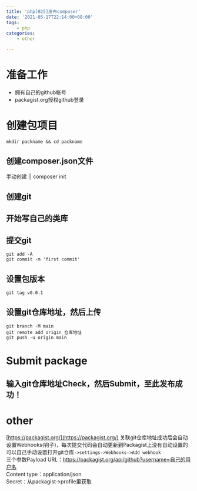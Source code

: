```yaml
---
title: 'php[025]发布composer'
date: '2021-05-17T22:14:00+08:00'
tags:
    - php
categories:
    - other

---
```



# 准备工作

- 拥有自己的github帐号
- packagist.org授权github登录

# 创建包项目

`mkdir packname && cd packname`

## 创建composer.json文件

手动创建 || composer init


## 创建git

## 开始写自己的类库


## 提交git

```
git add -A 
git commit -m 'first commit'
```

## 设置包版本

```
git tag v0.0.1
```

## 设置git仓库地址，然后上传

```
git branch -M main
git remote add origin 仓库地址
git push -u origin main
```

# Submit package

## 输入git仓库地址Check，然后Submit，至此发布成功！


# other 
[https://packagist.org/](https://packagist.org/)
关联git仓库地址成功后会自动设置Webhooks(钩子)，每次提交代码会自动更新到Packagist上没有自动设置的可以自己手动设置打开git仓库`->settings->Webhooks->Add webhook`  
三个参数Payload URL：https://packagist.org/api/github?username=自己的用户名   
Content type：application/json    
Secret：从packagist->profile里获取    
